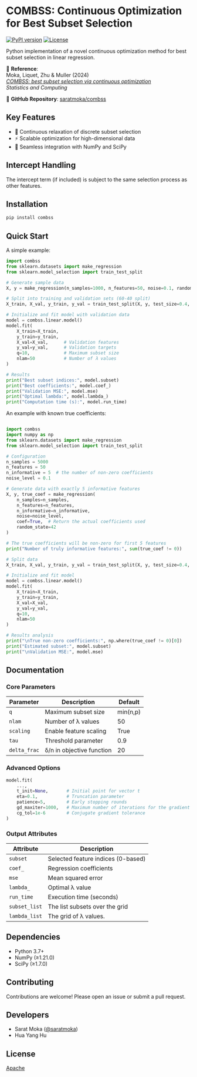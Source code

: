 # COMBSS: Continuous Optimization for Best Subset Selection

[![PyPI version](https://img.shields.io/pypi/v/combss)](https://pypi.org/project/combss/)
[![License](https://img.shields.io/badge/license-MIT-blue)](https://github.com/saratmoka/combss/blob/main/LICENSE)

Python implementation of a novel continuous optimization method for best subset selection in linear regression.

📄 **Reference**:  
Moka, Liquet, Zhu & Muller (2024)  
*[COMBSS: best subset selection via continuous optimization](https://link.springer.com/article/10.1007/s11222-024-10387-8)*  
*Statistics and Computing*  

🔗 **GitHub Repository**: [saratmoka/combss](https://github.com/saratmoka/combss)

## Key Features
- 🎯 Continuous relaxation of discrete subset selection
- ⚡  Scalable optimization for high-dimensional data
- 🔌 Seamless integration with NumPy and SciPy

## Intercept Handling

The intercept term (if included) is subject to the same selection process as other features.

## Installation

```bash
pip install combss
```

## Quick Start

A simple example:

```python
import combss
from sklearn.datasets import make_regression
from sklearn.model_selection import train_test_split

# Generate sample data
X, y = make_regression(n_samples=1000, n_features=50, noise=0.1, random_state=42)

# Split into training and validation sets (60-40 split)
X_train, X_val, y_train, y_val = train_test_split(X, y, test_size=0.4, random_state=42)

# Initialize and fit model with validation data
model = combss.linear.model()
model.fit(
    X_train=X_train, 
    y_train=y_train,
    X_val=X_val,      # Validation features
    y_val=y_val,      # Validation targets
    q=10,             # Maximum subset size
    nlam=50           # Number of λ values
)

# Results
print("Best subset indices:", model.subset)
print("Best coefficients:", model.coef_)
print("Validation MSE:", model.mse)
print("Optimal lambda:", model.lambda_)
print("Computation time (s):", model.run_time)
```

An example with known true coefficients:

```python

import combss
import numpy as np
from sklearn.datasets import make_regression
from sklearn.model_selection import train_test_split

# Configuration
n_samples = 5000
n_features = 50
n_informative = 5  # the number of non-zero coefficients
noise_level = 0.1

# Generate data with exactly 5 informative features
X, y, true_coef = make_regression(
    n_samples=n_samples,
    n_features=n_features,
    n_informative=n_informative, 
    noise=noise_level,
    coef=True,  # Return the actual coefficients used
    random_state=42
)

# The true coefficients will be non-zero for first 5 features
print("Number of truly informative features:", sum(true_coef != 0))  

# Split data
X_train, X_val, y_train, y_val = train_test_split(X, y, test_size=0.4, random_state=42)

# Initialize and fit model
model = combss.linear.model()
model.fit(
    X_train=X_train, 
    y_train=y_train,
    X_val=X_val,
    y_val=y_val,
    q=10,
    nlam=50
)

# Results analysis
print("\nTrue non-zero coefficients:", np.where(true_coef != 0)[0])
print("Estimated subset:", model.subset)
print("\nValidation MSE:", model.mse)
```

## Documentation

### Core Parameters

| Parameter    | Description                          | Default |
|-------------|--------------------------------------|---------|
| `q`         | Maximum subset size                  | min(n,p) |
| `nlam`      | Number of λ values                   | 50      |
| `scaling`   | Enable feature scaling               | True    |
| `tau`       | Threshold parameter                  | 0.9     |
| `delta_frac`| δ/n in objective function           | 20      |

### Advanced Options

```python
model.fit(
    ...,
    t_init=None,       # Initial point for vector t
    eta=0.1,           # Truncation parameter
    patience=5,        # Early stopping rounds
    gd_maxiter=1000,   # Maximum number of iterations for the gradient based optimization
    cg_tol=1e-6        # Conjugate gradient tolerance
)
```

### Output Attributes

| Attribute     | Description                          |
|--------------|--------------------------------------|
| `subset`     | Selected feature indices (0-based)   |
| `coef_`      | Regression coefficients              |
| `mse`        | Mean squared error                   |
| `lambda_`    | Optimal λ value                      |
| `run_time`   | Execution time (seconds)             |
| `subset_list`| The list subsets over the grid       |
| `lambda_list`| The grid of λ values.                |

## Dependencies

- Python 3.7+
- NumPy (≥1.21.0)
- SciPy (≥1.7.0)

## Contributing

Contributions are welcome! Please open an issue or submit a pull request.

## Developers

- Sarat Moka ([@saratmoka](https://github.com/saratmoka))
- Hua Yang Hu

## License

[Apache](https://github.com/saratmoka/combss/blob/main/LICENSE)


